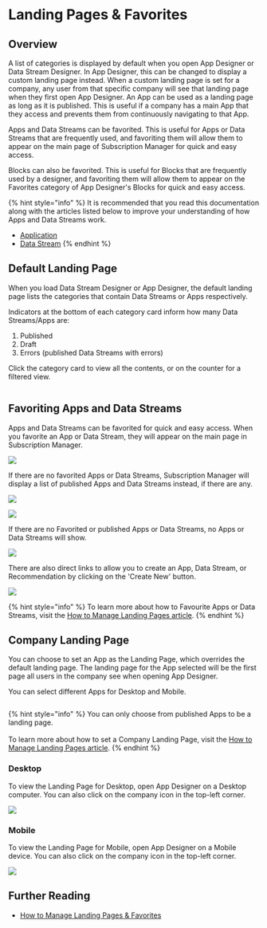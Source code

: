 # Landing Pages & Favorites

## Overview

A list of categories is displayed by default when you open App Designer or Data Stream Designer. In App Designer, this can be changed to display a custom landing page instead. When a custom landing page is set for a company, any user from that specific company will see that landing page when they first open App Designer. An App can be used as a landing page as long as it is published. This is useful if a company has a main App that they access and prevents them from continuously navigating to that App.

Apps and Data Streams can be favorited. This is useful for Apps or Data Streams that are frequently used, and favoriting them will allow them to appear on the main page of Subscription Manager for quick and easy access.

Blocks can also be favorited. This is useful for Blocks that are frequently used by a designer, and favoriting them will allow them to appear on the Favorites category of App Designer's Blocks for quick and easy access. &#x20;

{% hint style="info" %}
It is recommended that you read this documentation along with the articles listed below to improve your understanding of how Apps and Data Streams work.

* [Application](application/)
* [Data Stream](data-stream/)
{% endhint %}

## Default Landing Page

When you load Data Stream Designer or App Designer, the default landing page lists the categories that contain Data Streams or Apps respectively.&#x20;

Indicators at the bottom of each category card inform how many Data Streams/Apps are:

1. Published
2. Draft
3. Errors (published Data Streams with errors)

Click the category card to view all the contents, or on the counter for a filtered view.

<figure><img src="../.gitbook/assets/Landing Page.png" alt=""><figcaption></figcaption></figure>

## Favoriting Apps and Data Streams

Apps and Data Streams can be favorited for quick and easy access. When you favorite an App or Data Stream, they will appear on the main page in Subscription Manager.

![](<../.gitbook/assets/Landing Pages - Fave 1.png>)

If there are no favorited Apps or Data Streams, Subscription Manager will display a list of published Apps and Data Streams instead, if there are any.

![](<../.gitbook/assets/Landing Pages - Fave 2 (1).png>)

![](<../.gitbook/assets/Landing Pages - Fave 3.png>)

If there are no Favorited or published Apps or Data Streams, no Apps or Data Streams will show.

![](<../.gitbook/assets/Landing Pages - Fave 4.png>)

There are also direct links to allow you to create an App, Data Stream, or Recommendation by clicking on the 'Create New' button.

![](<../.gitbook/assets/Landing Pages - Fave 5.png>)

{% hint style="info" %}
To learn more about how to Favourite Apps or Data Streams, visit the [How to Manage Landing Pages article](../how-tos/manage-landing-pages.md#favorite-an-app).&#x20;
{% endhint %}

## Company Landing Page

You can choose to set an App as the Landing Page, which overrides the default landing page. The landing page for the App selected will be the first page all users in the company see when opening App Designer.&#x20;

You can select different Apps for Desktop and Mobile.

<figure><img src="../.gitbook/assets/concepts-landing-page.png" alt=""><figcaption></figcaption></figure>

{% hint style="info" %}
You can only choose from published Apps to be a landing page.\
\
To learn more about how to set a Company Landing Page, visit the [How to Manage Landing Pages article](../how-tos/manage-landing-pages.md#set-a-company-landing-page).&#x20;
{% endhint %}

### Desktop

To view the Landing Page for Desktop, open App Designer on a Desktop computer. You can also click on the company icon in the top-left corner.&#x20;

![](../.gitbook/assets/LandingPage3.png)

### Mobile

To view the Landing Page for Mobile, open App Designer on a Mobile device. You can also click on the company icon in the top-left corner.&#x20;

![](../.gitbook/assets/LandingPage4.png)

## Further Reading

* [How to Manage Landing Pages & Favorites](../how-tos/manage-landing-pages.md)
